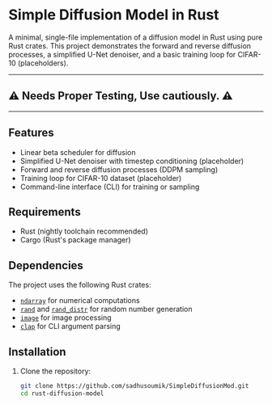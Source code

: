 # Simple Diffusion Model in Rust

A minimal, single-file implementation of a diffusion model in Rust using pure Rust crates. This project demonstrates the forward and reverse diffusion processes, a simplified U-Net denoiser, and a basic training loop for CIFAR-10 (placeholders).

_____________
## ⚠ Needs Proper Testing, Use cautiously. ⚠
_____________

## Features

- Linear beta scheduler for diffusion
- Simplified U-Net denoiser with timestep conditioning (placeholder)
- Forward and reverse diffusion processes (DDPM sampling)
- Training loop for CIFAR-10 dataset (placeholder)
- Command-line interface (CLI) for training or sampling

## Requirements

- Rust (nightly toolchain recommended)
- Cargo (Rust's package manager)

## Dependencies

The project uses the following Rust crates:

- [`ndarray`](https://crates.io/crates/ndarray) for numerical computations
- [`rand`](https://crates.io/crates/rand) and [`rand_distr`](https://crates.io/crates/rand_distr) for random number generation
- [`image`](https://crates.io/crates/image) for image processing
- [`clap`](https://crates.io/crates/clap) for CLI argument parsing

## Installation

1. Clone the repository:
   ```sh
   git clone https://github.com/sadhusoumik/SimpleDiffusionMod.git
   cd rust-diffusion-model
   ```
